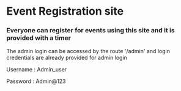 #  Event Registration site

### Everyone can register for events using this site and it is provided with a timer

The admin login can be accessed by the route '/admin' and login credentials are already provided for admin login

Username : Admin_user

Password : Admin@123